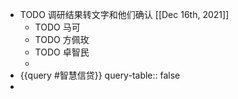 - TODO 调研结果转文字和他们确认 [[Dec 16th, 2021]]
	- TODO 马可
	- TODO 方佩玫
	- TODO 卓智民
	-
- {{query #智慧信贷}}
  query-table:: false
-